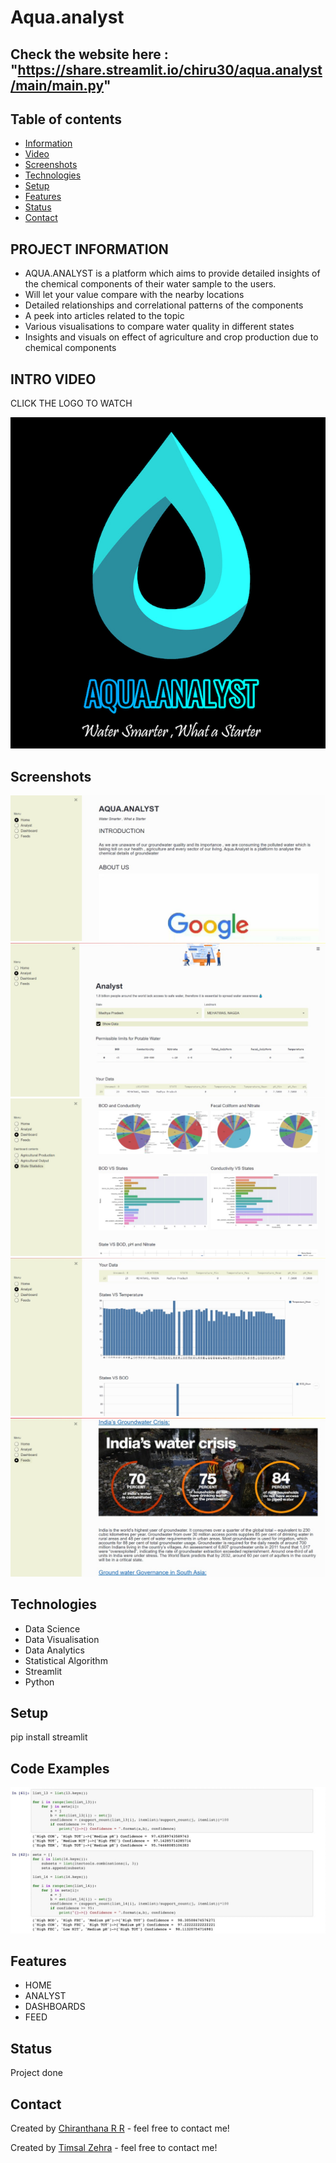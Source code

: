 # Aqua.analyst

## Check the website here : "https://share.streamlit.io/chiru30/aqua.analyst/main/main.py"
## Table of contents
* [Information](#project-information)
* [Video](#intro-video)
* [Screenshots](#screenshots)
* [Technologies](#technologies)
* [Setup](#setup)
* [Features](#features)
* [Status](#status)
* [Contact](#contact)

## PROJECT INFORMATION 
* AQUA.ANALYST is a platform which aims to provide detailed insights of the chemical components of their water sample to the users.
* Will let your value compare with the nearby locations
* Detailed relationships and correlational patterns of the components
* A peek into articles related to the topic
* Various visualisations to compare water quality in different states
* Insights and visuals on effect of agriculture and crop production due to chemical components 

## INTRO VIDEO

CLICK THE LOGO TO WATCH

[![Check out the intro video](2bg.jpg)](https://drive.google.com/file/d/1ugZsFyzRpeQ0p3te1yXjN81Li3AZNBCF/view?usp=sharing)


## Screenshots
![Home page](homepage.jpeg)
![Analyst](analyst.jpeg)
![Dashboard](statedash.jpeg)
![Analyst Visuals](visuals.jpeg)
![Feed](feed.jpeg)



## Technologies
* Data Science
* Data Visualisation
* Data Analytics
* Statistical Algorithm
* Streamlit
* Python

## Setup
pip install streamlit

## Code Examples
![Apriori Algo](apriori_image.jpeg)

## Features

* HOME
* ANALYST
* DASHBOARDS
* FEED

## Status
Project done 


## Contact
Created by [Chiranthana R R](https://www.linkedin.com/in/chiranthana-r-r-232385200/) - feel free to contact me!

Created by [Timsal Zehra](https://www.linkedin.com/in/timsal-zehra-43863b1a6) - feel free to contact me!
